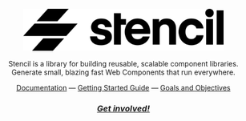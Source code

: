 <p align="center">
    <img src="/profile/logo.svg" width="400">
</p>

<p align="center">
    Stencil is a library for building reusable, scalable component libraries.<br />
    Generate small, blazing fast Web Components that run everywhere.
<p>

<div align="center">
  <a href="https://stenciljs.com/">Documentation</a> —
  <a href="https://stenciljs.com/docs/introduction">Getting Started Guide</a> —
  <a href="https://stenciljs.com/docs/goals-and-objectives">Goals and Objectives</a>
</div>

<h3 align="center">
    <a href="https://chat.stenciljs.com/"><i>Get involved!</i></a>
</h3>